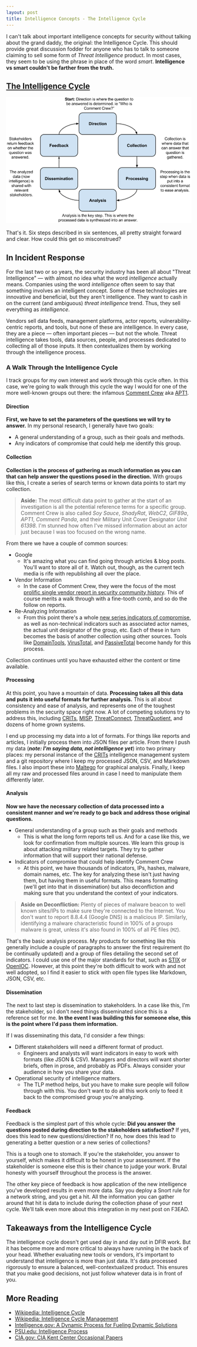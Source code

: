 ```yaml
---
layout: post
title: Intelligence Concepts - The Intelligence Cycle
---
```


I can't talk about important intelligence concepts for security without talking about the grand daddy, the original: the Intelligence Cycle. This should provide great discussion fodder for anyone who has to talk to someone claiming to sell some form of _Threat Intelligence_ product. In most cases, they seem to be using the phrase in place of the word _smart_. __Intelligence vs smart couldn't be farther from the truth.__

## [The Intelligence Cycle](https://www.cia.gov/kids-page/6-12th-grade/who-we-are-what-we-do/the-intelligence-cycle.html)

![Intelligence Cycle](/public/intelligence-cycle.png)

That's it. Six steps described in six sentences, all pretty straight forward and clear. How could this get so misconstrued?

## In Incident Response

For the last two or so years, the security industry has been all about "Threat Intelligence" &mdash; with almost no idea what the word _intelligence_ actually means. Companies using the word _intelligence_ often seem to say that something involves an intelligent concept. Some of these technologies are innovative and beneficial, but they aren't intelligence. They want to cash in on the current (and ambiguous) _threat intelligence_ trend. Thus, they sell everything as _intelligence_.

Vendors sell data feeds, management platforms, actor reports, vulnerability-centric reports, and tools, but none of these are intelligence. In every case, they are a piece &mdash; often important pieces &mdash; but not the whole. Threat intelligence takes tools, data sources, people, and processes dedicated to collecting all of those inputs. It then contextualizes them by working through the intelligence process.

### A Walk Through the Intelligence Cycle

I track groups for my own interest and work through this cycle often. In this case, we're going to walk through this cycle the way I would for one of the more well-known groups out there: the infamous [Comment Crew](http://en.wikipedia.org/wiki/PLA_Unit_61398) aka [APT1](https://www.mandiant.com/blog/mandiant-exposes-apt1-chinas-cyber-espionage-units-releases-3000-indicators/).

#### Direction
__First, we have to set the parameters of the questions we will try to answer.__ In my personal research, I generally have two goals:

- A general understanding of a group, such as their goals and methods.
- Any indicators of compromise that could help me identify this group.

#### Collection

__Collection is the process of gathering as much information as you can that can help answer the questions posed in the direction.__ With groups like this, I create a series of search terms or known data points to start my collection.

> __Aside:__ The most difficult data point to gather at the start of an investigation is all the potential reference terms for a specific group. Comment Crew is also called _Soy Sauce_, _ShadyRat_, _WebC2_, _GIF89a_, _APT1_, _Comment Panda_, and their Military Unit Cover Designator _Unit 61398_. I'm stunned how often I've missed information about an actor just because I was too focused on the wrong name.

From there we have a couple of common sources:

- Google
    - It's amazing what you can find going through articles & blog posts. You'll want to store all of it. Watch out, though, as the current tech media is rife with republishing all over the place.
- Vendor Information
    - In the case of Comment Crew, they were the focus of the most [<i class="fa fa-file-pdf-o"></i> prolific single vendor report in security community history](http://intelreport.mandiant.com/Mandiant_APT1_Report.pdf). This of course merits a walk through with a fine-tooth comb, and so do the follow on reports.
- Re-Analyzing Information
    - From this point there's a whole [<i class="fa fa-file-archive-o"></i>new series indicators of compromise](http://intelreport.mandiant.com/Mandiant_APT1_Report_Appendix.zip), as well as non-technical indicators such as associated actor names, the actual unit designator of the group, etc. Each of these in turn becomes the basis of another collection using other sources. Tools like [DomainTools](http://www.domaintools.com/), [VirusTotal](https://www.virustotal.com/), and [PassiveTotal](https://www.passivetotal.org/) become handy for this process.

Collection continues until you have exhausted either the content or time available.

#### Processing

At this point, you have a mountain of data. __Processing takes all this data and puts it into useful formats for further analysis.__ This is all about consistency and ease of analysis, and represents one of the toughest problems in the security space right now. A lot of competing solutions try to address this, including [CRITs](http://crits.github.io/), [MISP](http://www.misp-project.org/), [ThreatConnect](http://threatconnect.com/), [ThreatQuotient](https://www.threatq.com/), and dozens of home grown systems.

I end up processing my data into a lot of formats. For things like reports and articles, I initially process them into JSON files per article. From there I push my data (___note: I'm saying data, not intelligence yet___) into two primary places: my personal instance of the [CRITs](http://crits.github.io/) intelligence management system and a git repository where I keep my processed JSON, CSV, and Markdown files. I also import these into [Maltego](https://www.paterva.com/web6/products/maltego.php) for graphical analysis. Finally, I keep all my raw and processed files around in case I need to manipulate them differently later.

#### Analysis

__Now we have the necessary collection of data processed into a consistent manner and we're ready to go back and address those original questions.__

- General understanding of a group such as their goals and methods
    - This is what the long form reports tell us. And for a case like this, we look for confirmation from multiple sources. We learn this group is about attacking military related targets. They try to gather information that will support their national defense.
- Indicators of compromise that could help identify Comment Crew
    - At this point, we have thousands of indicators, IPs, hashes, malware, domain names, etc. The key for analyzing these isn't just having them, but having them in useful formats. This means formatting (we'll get into that in dissemination) but also deconfliction and making sure that you understand the context of your indicators.

> __Aside on Deconfliction:__ Plenty of pieces of malware beacon to well known sites/IPs to make sure they're connected to the Internet. You don't want to report 8.8.4.4 (Google DNS) is a malicious IP. Similarly, identifying a malware characteristic found in 100% of a groups malware is great, unless it's also found in 100% of all PE files (```MZ```).

That's the basic analysis process. My products for something like this generally include a couple of paragraphs to answer the first requirement (to be continually updated) and a group of files detailing the second set of indicators. I could use one of the major standards for that, such as [STIX](https://stix.mitre.org/) or [OpenIOC](http://www.openioc.org/). However, at this point they're both difficult to work with and not well adopted, so I find it easier to stick with open file types like Markdown, JSON, CSV, etc.

#### Dissemination

The next to last step is dissemination to stakeholders. In a case like this, I'm the stakeholder, so I don't need things disseminated since this is a reference set for me. __In the event I was building this for someone else, this is the point where I'd pass them information.__

If I was disseminating this data, I'd consider a few things:

- Different stakeholders will need a different format of product.
    - Engineers and analysts will want indicators in easy to work with formats (like JSON & CSV). Managers and directors will want shorter briefs, often in prose, and probably as PDFs. Always consider your audience in how you share your data.
- Operational security of intelligence matters.
    - The TLP method helps, but you have to make sure people will follow through with this. You don't want to do all this work only to feed it back to the compromised group you're analyzing.

#### Feedback

Feedback is the simplest part of this whole cycle: __Did you answer the questions posted during direction to the stakeholders satisfaction?__ If yes, does this lead to new questions/direction? If no, how does this lead to generating a better question or a new series of collections?

This is a tough one to stomach. If you're the stakeholder, you answer to yourself, which makes it difficult to be honest in your assessment. If the stakeholder is someone else this is their chance to judge your work. Brutal honesty with yourself throughout the process is the answer.

The other key piece of feedback is how application of the new intelligence you've developed results in even more data. Say you deploy a Snort rule for a network string, and you get a hit. All the information you can gather around that hit is data to include during the collection phase of your next cycle. We'll talk even more about this integration in my next post on F3EAD.

## Takeaways from the Intelligence Cycle

The intelligence cycle doesn't get used day in and day out in DFIR work. But it has become more and more critical to always have running in the back of your head. Whether evaluating new tools or vendors, it's important to understand that intelligence is more than just data. It's data processed rigorously to ensure a balanced, well-contextualized product. This ensures that you make good decisions, not just follow whatever data is in front of you.

## More Reading
- [Wikipedia: Intelligence Cycle](http://en.wikipedia.org/wiki/Intelligence_cycle)
- [Wikipedia: Intelligence Cycle Management](http://en.wikipedia.org/wiki/Intelligence_cycle_management)
- [Intelligence.gov: A Dynamic Process for Fueling Dynamic Solutions](http://www.intelligence.gov/mission/how-intelligence-works.html)
- [PSU.edu: Intelligence Process](https://courseware.e-education.psu.edu/courses/bootcamp/lo07/09.html)
- [CIA.gov: CIA Kent Center Occasional Papers](https://www.cia.gov/library/kent-center-occasional-papers)
